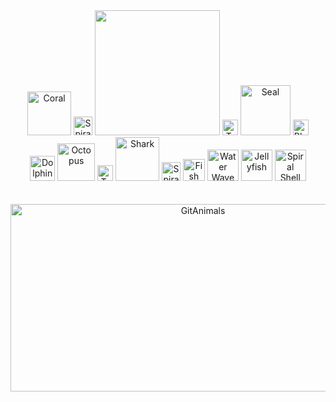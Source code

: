 <div align="center">
<img src="https://raw.githubusercontent.com/Tarikul-Islam-Anik/Animated-Fluent-Emojis/master/Emojis/Animals/Coral.png" alt="Coral" width="70" height="70" />
  <img src="https://raw.githubusercontent.com/Tarikul-Islam-Anik/Animated-Fluent-Emojis/master/Emojis/Animals/Spiral%20Shell.png" alt="Spiral Shell" width="30" height="30" />
  <img src="https://github.com/user-attachments/assets/e487fb85-022a-4398-8d49-d8f9b5d64785" width="200" />
<img src="https://raw.githubusercontent.com/Tarikul-Islam-Anik/Animated-Fluent-Emojis/master/Emojis/Animals/Tropical%20Fish.png" alt="Tropical Fish" width="25" height="25" />
<img src="https://raw.githubusercontent.com/Tarikul-Islam-Anik/Animated-Fluent-Emojis/master/Emojis/Animals/Seal.png" alt="Seal" width="80" height="80" />  
  <img src="https://raw.githubusercontent.com/Tarikul-Islam-Anik/Animated-Fluent-Emojis/master/Emojis/Animals/Blowfish.png" alt="Blowfish" width="25" height="25" />
  <br>
  <img src="https://raw.githubusercontent.com/Tarikul-Islam-Anik/Animated-Fluent-Emojis/master/Emojis/Animals/Dolphin.png" alt="Dolphin" width="40" height="40" />
<img src="https://raw.githubusercontent.com/Tarikul-Islam-Anik/Animated-Fluent-Emojis/master/Emojis/Animals/Octopus.png" alt="Octopus" width="60" height="60" />
  <img src="https://raw.githubusercontent.com/Tarikul-Islam-Anik/Animated-Fluent-Emojis/master/Emojis/Animals/Tropical%20Fish.png" alt="Tropical Fish" width="25" height="25" />
<img src="https://raw.githubusercontent.com/Tarikul-Islam-Anik/Animated-Fluent-Emojis/master/Emojis/Animals/Shark.png" alt="Shark" width="70" height="70" />
  <img src="https://raw.githubusercontent.com/Tarikul-Islam-Anik/Animated-Fluent-Emojis/master/Emojis/Animals/Spiral%20Shell.png" alt="Spiral Shell" width="30" height="30" />
<img src="https://raw.githubusercontent.com/Tarikul-Islam-Anik/Animated-Fluent-Emojis/master/Emojis/Animals/Fish.png" alt="Fish" width="35" height="35" />
<img src="https://raw.githubusercontent.com/Tarikul-Islam-Anik/Animated-Fluent-Emojis/master/Emojis/Travel%20and%20places/Water%20Wave.png" alt="Water Wave" width="50" height="50" />
<img src="https://raw.githubusercontent.com/Tarikul-Islam-Anik/Animated-Fluent-Emojis/master/Emojis/Animals/Jellyfish.png" alt="Jellyfish" width="50" height="50" />
<img src="https://raw.githubusercontent.com/Tarikul-Islam-Anik/Animated-Fluent-Emojis/master/Emojis/Animals/Spiral%20Shell.png" alt="Spiral Shell" width="50" height="50" />
</div>
<br><br>
<div align="center">
  <a href="https://github.com/devxb/gitanimals">
    <img
      src="https://render.gitanimals.org/farms/Soorangmanju"
      width="600"
      height="300"
      alt="GitAnimals"
    />
  </a>
</div>

